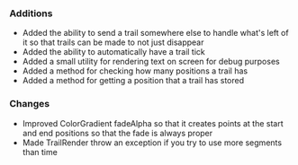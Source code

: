 ### Additions
- Added the ability to send a trail somewhere else to handle what's left of it so that trails can be made to not just disappear
- Added the ability to automatically have a trail tick
- Added a small utility for rendering text on screen for debug purposes
- Added a method for checking how many positions a trail has
- Added a method for getting a position that a trail has stored

### Changes
- Improved ColorGradient fadeAlpha so that it creates points at the start and end positions so that the fade is always proper
- Made TrailRender throw an exception if you try to use more segments than time